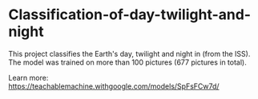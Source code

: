 # Classification-of-day-twilight-and-night
This project classifies the Earth's day, twilight and night in (from the ISS).
The model was trained on more than 100 pictures (677 pictures in total).

Learn more: https://teachablemachine.withgoogle.com/models/SpFsFCw7d/
